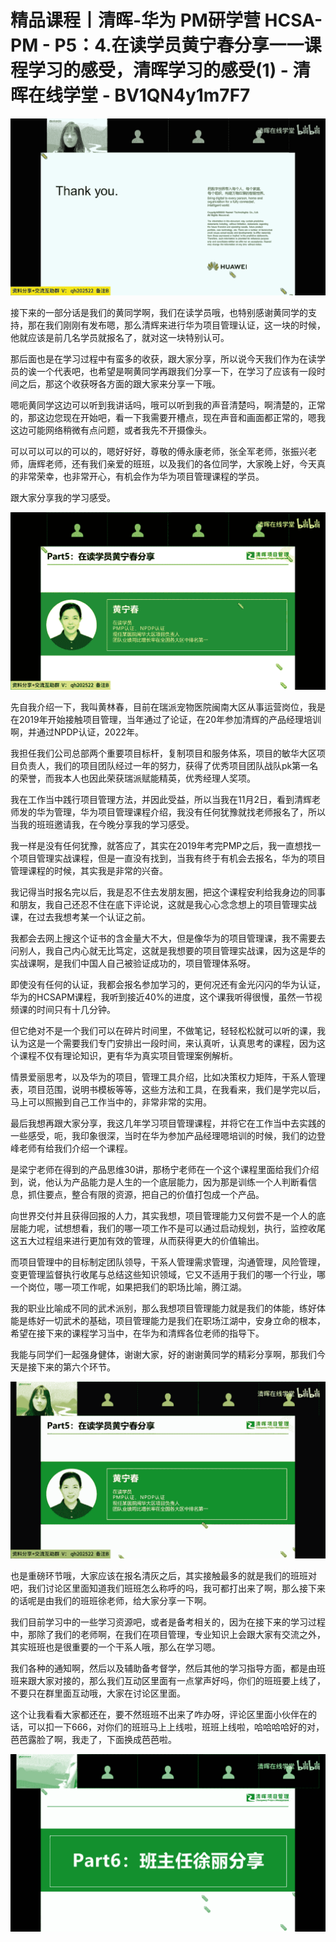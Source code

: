 # 精品课程丨清晖-华为 PM研学营 HCSA-PM - P5：4.在读学员黄宁春分享一一课程学习的感受，清晖学习的感受(1) - 清晖在线学堂 - BV1QN4y1m7F7

![](img/54d743b764fa03d1252737fc28c42d4c_0.png)

接下来的一部分话是我们的黄同学啊，我们在读学员哦，也特别感谢黄同学的支持，那在我们刚刚有发布嗯，那么清辉来进行华为项目管理认证，这一块的时候，他就应该是前几名学员就报名了，就对这一块特别认可。

那后面也是在学习过程中有蛮多的收获，跟大家分享，所以说今天我们作为在读学员的诶一个代表吧，也希望是啊黄同学再跟我们分享一下，在学习了应该有一段时间之后，那这个收获呀各方面的跟大家来分享一下哦。

嗯呃黄同学这边可以听到我讲话吗，哦可以听到我的声音清楚吗，啊清楚的，正常的，那这边您现在开始吧，看一下我需要开槽点，现在声音和画面都正常的，嗯我这边可能网络稍微有点问题，或者我先不开摄像头。

可以可以可以的可以的，嗯好好好，尊敬的傅永康老师，张全军老师，张振兴老师，唐辉老师，还有我们亲爱的班班，以及我们的各位同学，大家晚上好，今天真的非常荣幸，也非常开心，有机会作为华为项目管理课程的学员。

跟大家分享我的学习感受。

![](img/54d743b764fa03d1252737fc28c42d4c_2.png)

先自我介绍一下，我叫黄林春，目前在瑞派宠物医院闽南大区从事运营岗位，我是在2019年开始接触项目管理，当年通过了论证，在20年参加清辉的产品经理培训啊，并通过NPDP认证，2022年。

我担任我们公司总部两个重要项目标杆，复制项目和服务体系，项目的敏华大区项目负责人，我们的项目团队经过一年的努力，获得了优秀项目团队战队pk第一名的荣誉，而我本人也因此荣获瑞派赋能精英，优秀经理人奖项。

我在工作当中践行项目管理方法，并因此受益，所以当我在11月2日，看到清辉老师发的华为管理，华为项目管理课程介绍，我没有任何犹豫就找老师报名了，所以当我的班班邀请我，在今晚分享我的学习感受。

我一样是没有任何犹豫，就答应了，其实在2019年考完PMP之后，我一直想找一个项目管理实战课程，但是一直没有找到，当我有终于有机会去报名，华为的项目管理课程的时候，其实我是非常的兴奋。

我记得当时报名完以后，我是忍不住去发朋友圈，把这个课程安利给我身边的同事和朋友，我自己还忍不住在底下评论说，这就是我心心念念想上的项目管理实战课，在过去我想考某一个认证之前。

我都会去网上搜这个证书的含金量大不大，但是像华为的项目管理课，我不需要去问别人，我自己内心就无比笃定，这就是我想要的项目管理实战课，因为这是华的实战课啊，是我们中国人自己被验证成功的，项目管理体系呀。

即使没有任何的认证，我都会报名参加学习的，更何况还有金光闪闪的华为认证，华为的HCSAPM课程，我听到接近40%的进度，这个课我听得很慢，虽然一节视频课的时间只有十几分钟。

但它绝对不是一个我们可以在碎片时间里，不做笔记，轻轻松松就可以听的课，我认为这是一个需要我们专门安排出一段时间，来认真听，认真思考的课程，因为这个课程不仅有理论知识，更有华为真实项目管理案例解析。

情景爱丽思考，以及华为的项目，管理工具介绍，比如决策权力矩阵，干系人管理表，项目范围，说明书模板等等，这些方法和工具，在我看来，我们是学完以后，马上可以照搬到自己工作当中的，非常非常的实用。

最后我想再跟大家分享，我这几年学习项目管理课程，并将它在工作当中去实践的一些感受，呃，我印象很深，当时在华为参加产品经理嗯培训的时候，我们的边登峰老师有给我们介绍一个课程。

是梁宁老师在得到的产品思维30讲，那杨宁老师在一个这个课程里面给我们介绍到，说，他认为产品能力是人生的一个底层能力，因为那是训练一个人判断看信息，抓住要点，整合有限的资源，把自己的价值打包成一个产品。

向世界交付并且获得回报的人力，其实我想，项目管理能力又何尝不是一个人的底层能力呢，试想想看，我们的哪一项工作不是可以通过启动规划，执行，监控收尾这五大过程组来进行更加有效的管理，从而获得更大的价值输出。

而项目管理中的目标制定团队领导，干系人管理需求管理，沟通管理，风险管理，变更管理监督执行收尾与总结这些知识领域，它又不适用于我们的哪一个行业，哪一个岗位，哪一项工作呢，如果把我们的职场比喻，腾江湖。

我的职业比喻成不同的武术派别，那么我想项目管理能力就是我们的体能，练好体能是练好一切武术的基础，项目管理能力是我们在职场江湖中，安身立命的根本，希望在接下来的课程学习当中，在华为和清辉各位老师的指导下。

我能与同学们一起强身健体，谢谢大家，好的谢谢黄同学的精彩分享啊，那我们今天是接下来的第六个环节。

![](img/54d743b764fa03d1252737fc28c42d4c_4.png)

也是重磅环节哦，大家应该在报名清灰之后，其实接触最多的就是我们的班班对吧，我们讨论区里面知道我们班班怎么称呼的吗，我可都打出来了啊，那么接下来的话呢是由我们的班班徐老师，给大家分享一下啊。

我们目前学习中的一些学习资源吧，或者是备考相关的，因为在接下来的学习过程中，那除了我们的老师啊，在我们在项目管理，专业知识上会跟大家有交流之外，其实班班也是很重要的一个干系人哦，那么在学习嗯。

我们各种的通知啊，然后以及辅助备考督学，然后其他的学习指导方面，都是由班班来跟大家对接的，那么我们互动区里面有一点掌声好吗，你们的班班要上线了，不要只在群里面互动哦，大家在讨论区里面。

这个让我看看大家都还在，要不然班班不出来了咋办呀，评论区里面小伙伴在的话，可以扣一下666，对你们的班班马上上线啦，班班上线啦，哈哈哈哈好的对，芭芭露脸了啊，我走了，下面换成芭芭啦。



![](img/54d743b764fa03d1252737fc28c42d4c_6.png)